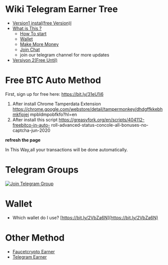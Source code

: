# Wiki Telegram Earner Tree

- [Version1 instal(free Version)l](https://github.com/yuceltoluyag/telegram-bot-for-bitcoin/tree/main/v1#install-v1)
- [What is This ?](https://github.com/yuceltoluyag/telegram-bot-for-bitcoin#what-is-that-)
  - [How To start](https://github.com/yuceltoluyag/telegram-bot-for-bitcoin#how-to-start)
  - [Wallet](https://github.com/yuceltoluyag/telegram-bot-for-bitcoin#wallet)
  - [Make More Money](https://github.com/yuceltoluyag/telegram-bot-for-bitcoin#wallet)
  - [Join Chat](https://github.com/yuceltoluyag/telegram-bot-for-bitcoin#telegram-groups)
  * join our telegram channel for more updates
- [Versiyon 2(Free Until)](https://github.com/yuceltoluyag/telegram-bot-for-bitcoin#version-2)

# Free BTC Auto Method

First, sign up for free here: https://bit.ly/31eU1i6

1. After install Chrome Tamperdata Extension
   https://chrome.google.com/webstore/detail/tampermonkey/dhdgffkkebhmkfjojej
   mpbldmpobfkfo?hl=en
2. After install this script https://greasyfork.org/en/scripts/404112-freebitco-in-auto-
   roll-advanced-status-concole-all-bonuses-no-captcha-jun-2020

**refresh the page**

In This Way,all your transactions will be done automatically.

# Telegram Groups

[![Join Telegram Group](https://img.shields.io/badge/telegram-Money--Talks-green?style=for-the-badge&logo=telegram)](https://t.me/EarnCoinPerDay)

# Wallet

- Which wallet do I use?
  [https://bit.ly/2VbZa6N](https://bit.ly/2VbZa6N)

# Other Method

- [Faucetcrypto Earner](https://github.com/yuceltoluyag/faucetcrypto)
- [Telegram Earner](https://github.com/yuceltoluyag/telegram-bot-for-bitcoin)
